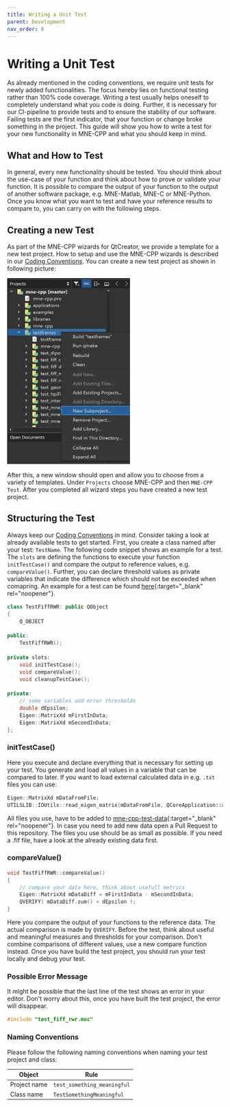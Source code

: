 ```yaml
---
title: Writing a Unit Test
parent: Development
nav_order: 8
---
```

# Writing a Unit Test

As already mentioned in the coding conventions, we require unit tests for newly added functionalities. The focus hereby lies on functional testing rather than 100% code coverage. Writing a test usually helps oneself to completely understand what you code is doing. Further, it is necessary for our CI-pipeline to provide tests and to ensure the stability of our software. Failing tests are the first indicator, that your function or change broke something in the project. This guide will show you how to write a test for your new functionality in MNE-CPP and what you should keep in mind.

## What and How to Test

In general, every new functionality should be tested. You should think about the use-case of your function and think about how to prove or validate your function. It is possible to compare the output of your function to the output of another software package, e.g. MNE-Matlab, MNE-C or MNE-Python. Once you know what you want to test and have your reference results to compare to, you can carry on with the following steps.

## Creating a new Test

As part of the MNE-CPP wizards for QtCreator, we provide a template for a new test project. How to setup and use the MNE-CPP wizards is described in our [Coding Conventions](conv_style.md). You can create a new test project as shown in following picture:

![](../../images/test_new.png)

After this, a new window should open and allow you to choose from a variety of templates. Under `Projects` choose MNE-CPP and then `MNE-CPP Test`. After you completed all wizard steps you have created a new test project.

## Structuring the Test

Always keep our [Coding Conventions](contr_style.md) in mind. Consider taking a look at already available tests to get started. First, you create a class named after your test: `TestName`. The following code snippet shows an example for a test. The `slots` are defining the functions to execute your function `initTestCase()` and compare the output to reference values, e.g. `compareValue()`. Further, you can declare threshold values as private variables that indicate the difference which should not be exceeded when comapring. An example for a test can be found [here](https://github.com/mne-tools/mne-cpp/blob/master/testframes/test_fiff_rwr/test_fiff_rwr.cpp){:target="_blank" rel="noopener"}.

```cpp
class TestFiffRWR: public QObject
{
    Q_OBJECT

public:
    TestFiffRWR();

private slots:
    void initTestCase();
    void compareValue();
    void cleanupTestCase();

private:
    // some variables and error thresholds
    double dEpsilon;
    Eigen::MatrixXd mFirstInData;
    Eigen::MatrixXd mSecondInData;
};
```

### initTestCase()

Here you execute and declare everything that is necessary for setting up your test. You generate and load all values in a variable that can be compared to later. If you want to load external calculated data in e.g. `.txt` files you can use:

```cpp
Eigen::MatrixXd mDataFromFile;
UTILSLIB::IOUtils::read_eigen_matrix(mDataFromFile, QCoreApplication::applicationDirPath() + "/mne-cpp-test-data/Result/<yourFile>.txt");
```

All files you use, have to be added to [mne-cpp-test-data](https://github.com/mne-tools/mne-cpp-test-data){:target="_blank" rel="noopener"}. In case you need to add new data open a Pull Request to this repository. The files you use should be as small as possible. If you need a .fif file, have a look at the already existing data first.

### compareValue()

```cpp
void TestFiffRWR::compareValue()
{
    // compare your data here, think about usefull metrics
    Eigen::MatrixXd mDataDiff = mFirstInData - mSecondInData;
    QVERIFY( mDataDiff.sum() < dEpsilon );
}
```

Here you compare the output of your functions to the reference data. The actual comparison is made by `QVERIFY`. Before the test, think about useful and meaningful measures and thresholds for your comparison. Don't combine comparisons of different values, use a new compare function instead. Once you have build the test project, you should run your test locally and debug your test.

### Possible Error Message

It might be possible that the last line of the test shows an error in your editor. Don't worry about this, once you have built the test project, the error will disappear.

```cpp
#include "test_fiff_rwr.moc"
```

### Naming Conventions

Please follow the following naming conventions when naming your test project and class:

|Object|Rule|
| --------------- | ------------------- |
| Project name 	  |`test_something_meaningful`|
| Class name 	  |`TestSomethingMeaningful`  |
